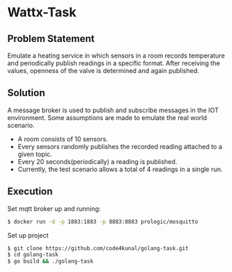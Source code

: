 # Wattx-Task


## Problem Statement

Emulate a heating service in which sensors in a room records temperature and periodically publish readings in a specific format.
After receiving the values, openness of the valve is determined and again published.

## Solution
 
 A message broker is used to publish and subscribe messages in the IOT environment. 
 Some assumptions are made to emulate the real world scenario.
 
 - A room consists of 10 sensors.
 - Every sensors randomly publishes the recorded reading attached to a given topic.
 - Every 20 seconds(periodically) a reading is published.
 - Currently, the test scenario allows a total of 4 readings in a single run.
  
## Execution
  
  Set mqtt broker up and running:
 ```sh
 $ docker run -d -p 1883:1883 -p 8883:8883 prologic/mosquitto

 ``` 
  Set up project
   ```sh
   $ git clone https://github.com/code4kunal/golang-task.git
   $ cd golang-task
   $ go build && ./golang-task 
  
   ``` 